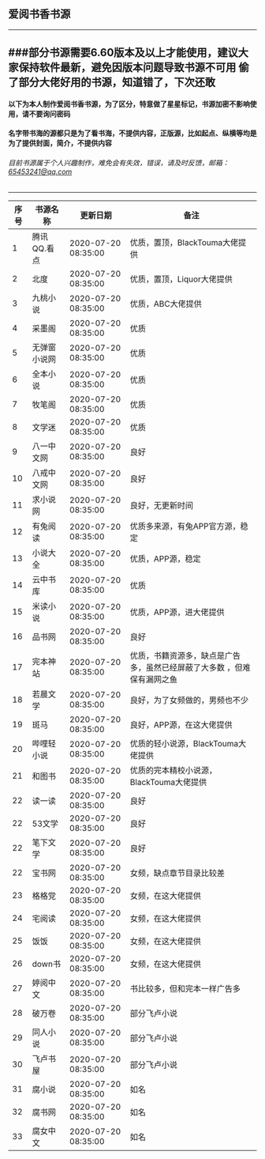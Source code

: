 ## 爱阅书香书源
------------
###部分书源需要6.60版本及以上才能使用，建议大家保持软件最新，避免因版本问题导致书源不可用
偷了部分大佬好用的书源，知道错了，下次还敢
------------
#### 以下为本人制作爱阅书香书源，为了区分，特意做了星星标记，书源加密不影响使用，请不要询问密码
#### 名字带书海的源都只是为了看书海，不提供内容，正版源，比如起点、纵横等均是为了提供封面，简介，不提供内容
###### 目前书源属于个人兴趣制作，难免会有失效，错误，请及时反馈，邮箱：65453241@qq.com
------------

|序号   | 书源名称  | 更新日期  | 备注  |
| ------------ | ------------ | ------------ | ------------ |
|  1 |腾讯QQ.看点   |2020-07-20 08:35:00   |优质，置顶，BlackTouma大佬提供|
|  2 |北度          |2020-07-20 08:35:00   |优质，置顶，Liquor大佬提供|
|  3 |九桃小说      |2020-07-20 08:35:00   |优质，ABC大佬提供|
|  4 |采墨阁        |2020-07-20 08:35:00   |优质|
|  5 |无弹窗小说网  |2020-07-20 08:35:00   |优质|
|  6 |全本小说      |2020-07-20 08:35:00   |优质|
|  7 |牧笔阁        |2020-07-20 08:35:00   |优质|
|  8 |文学迷        |2020-07-20 08:35:00   |优质|
|  9 |八一中文网    |2020-07-20 08:35:00   |良好|
| 10 |八戒中文网    |2020-07-20 08:35:00   |良好|
| 11 |求小说网      |2020-07-20 08:35:00   |良好，无更新时间|
| 12 |有兔阅读      |2020-07-20 08:35:00   |优质多来源，有兔APP官方源，稳定|
| 13 |小说大全      |2020-07-20 08:35:00   |优质，APP源，稳定|
| 14 |云中书库      |2020-07-20 08:35:00   |优质 |
| 15 |米读小说      |2020-07-20 08:35:00   |优质，APP源，进大佬提供|
| 16 |品书网        |2020-07-20 08:35:00   |良好|
| 17 |完本神站      |2020-07-20 08:35:00   |优质，书籍资源多，缺点是广告多，虽然已经屏蔽了大多数 ，但难保有漏网之鱼|
| 18 |若晨文学      |2020-07-20 08:35:00   |良好，为了女频做的，男频也不少|
| 19 |斑马          |2020-07-20 08:35:00   |良好，APP源，在这大佬提供|
| 20 |哔哩轻小说    |2020-07-20 08:35:00   |优质的轻小说源，BlackTouma大佬提供|
| 21 |和图书        |2020-07-20 08:35:00   |优质的完本精校小说源，BlackTouma大佬提供|
| 22 |读一读        |2020-07-20 08:35:00   |良好|
| 22 |53文学        |2020-07-20 08:35:00   |良好|
| 22 |笔下文学      |2020-07-20 08:35:00   |良好|
| 22 |宝书网        |2020-07-20 08:35:00   |女频，缺点章节目录比较差|
| 23 |格格党        |2020-07-20 08:35:00   |女频，在这大佬提供|
| 24 |宅阅读        |2020-07-20 08:35:00   |女频，在这大佬提供|
| 25 |饭饭          |2020-07-20 08:35:00   |女频，在这大佬提供|
| 26 |down书        |2020-07-20 08:35:00   |女频，在这大佬提供|
| 27 |婷阅中文      |2020-07-20 08:35:00   |书比较多，但和完本一样广告多|
| 28 |破万卷        |2020-07-20 08:35:00   |部分飞卢小说|
| 29 |同人小说      |2020-07-20 08:35:00   |部分飞卢小说|
| 30 |飞卢书屋      |2020-07-20 08:35:00   |部分飞卢小说|
| 31 |腐小说        |2020-07-20 08:35:00   |如名|
| 32 |腐书网        |2020-07-20 08:35:00   |如名|
| 33 |腐女中文      |2020-07-20 08:35:00   |如名|
